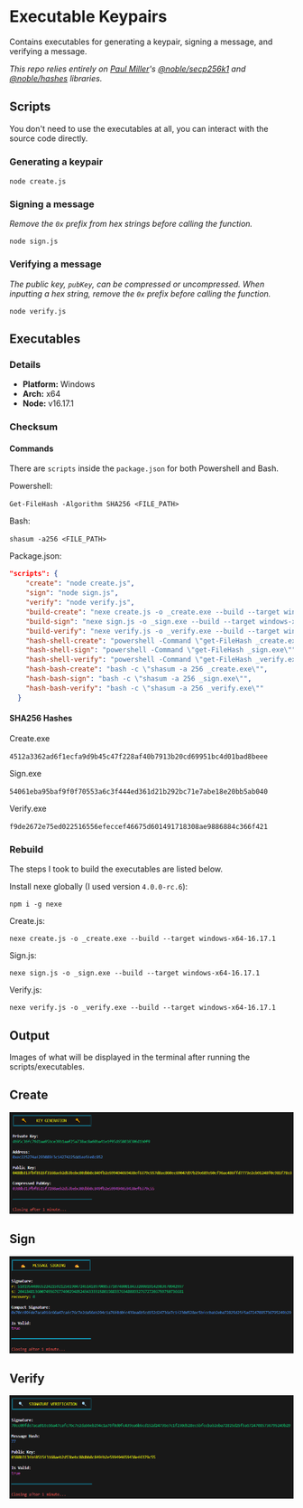 # Executable Keypairs

Contains executables for generating a keypair, signing a message, and verifying a message.

_This repo relies entirely on [Paul Miller](https://github.com/paulmillr)'s [@noble/secp256k1](https://github.com/paulmillr/noble-secp256k1) and [@noble/hashes](https://github.com/paulmillr/noble-hashes) libraries._

## Scripts

You don't need to use the executables at all, you can interact with the source code directly.

### Generating a keypair

```shell
node create.js
```

### Signing a message

_Remove the `0x` prefix from hex strings before calling the function._

```shell
node sign.js
```

### Verifying a message

_The public key, `pubKey`, can be compressed or uncompressed. When inputting a hex string, remove the `0x` prefix before calling the function._

```shell
node verify.js
```

## Executables

### Details

- **Platform:** Windows
- **Arch:** x64
- **Node:** v16.17.1

### Checksum

#### Commands

There are `scripts` inside the `package.json` for both Powershell and Bash.

Powershell:

`Get-FileHash -Algorithm SHA256 <FILE_PATH>`

Bash:

`shasum -a256 <FILE_PATH>`

Package.json:

```json
"scripts": {
    "create": "node create.js",
    "sign": "node sign.js",
    "verify": "node verify.js",
    "build-create": "nexe create.js -o _create.exe --build --target windows-x64-16.17.1",
    "build-sign": "nexe sign.js -o _sign.exe --build --target windows-x64-16.17.1",
    "build-verify": "nexe verify.js -o _verify.exe --build --target windows-x64-16.17.1",
    "hash-shell-create": "powershell -Command \"get-FileHash _create.exe\"",
    "hash-shell-sign": "powershell -Command \"get-FileHash _sign.exe\"",
    "hash-shell-verify": "powershell -Command \"get-FileHash _verify.exe\"",
    "hash-bash-create": "bash -c \"shasum -a 256 _create.exe\"",
    "hash-bash-sign": "bash -c \"shasum -a 256 _sign.exe\"",
    "hash-bash-verify": "bash -c \"shasum -a 256 _verify.exe\""
  }
```

#### SHA256 Hashes

Create.exe

`4512a3362ad6f1ecfa9d9b45c47f228af40b7913b20cd69951bc4d01bad8beee`

Sign.exe

`54061eba95baf9f0f70553a6c3f444ed361d21b292bc71e7abe18e20bb5ab040`

Verify.exe

`f9de2672e75ed022516556efeccef46675d601491718308ae9886884c366f421`

### Rebuild

The steps I took to build the executables are listed below.

Install nexe globally (I used version `4.0.0-rc.6`):

```shell
npm i -g nexe
```

Create.js:

```shell
nexe create.js -o _create.exe --build --target windows-x64-16.17.1
```

Sign.js:

```shell
nexe sign.js -o _sign.exe --build --target windows-x64-16.17.1
```

Verify.js:

```shell
nexe verify.js -o _verify.exe --build --target windows-x64-16.17.1
```

## Output

Images of what will be displayed in the terminal after running the scripts/executables.

## Create

![image](./images/create-output.png)

## Sign

![image](./images/sign-output.png)

## Verify

![image](./images/verify-output.png)
